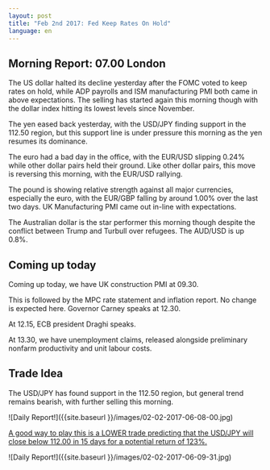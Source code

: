 ```yaml
---
layout: post
title: "Feb 2nd 2017: Fed Keep Rates On Hold"
language: en
---
```

<h2>Morning Report: 07.00 London</h2>
The US dollar halted its decline yesterday after the FOMC voted to keep rates on hold, while ADP payrolls and ISM manufacturing PMI both came in above expectations. The selling has started again this morning though with the dollar index hitting its lowest levels since November.

The yen eased back yesterday, with the USD/JPY finding support in the 112.50 region, but this support line is under pressure this morning as the yen resumes its dominance.

The euro had a bad day in the office, with the EUR/USD slipping 0.24% while other dollar pairs held their ground. Like other dollar pairs, this move is reversing this morning, with the EUR/USD rallying.

The pound is showing relative strength against all major currencies, especially the euro, with the EUR/GBP falling by around 1.00% over the last two days. UK Manufacturing PMI came out in-line with expectations.

The Australian dollar is the star performer this morning though despite the conflict between Trump and Turbull over refugees. The AUD/USD is up 0.8%.

<h2>Coming up today</h2>

Coming up today, we have UK construction PMI at 09.30.

This is followed by the MPC rate statement and inflation report. No change is expected here. Governor Carney speaks at 12.30.

At 12.15, ECB president Draghi speaks.

At 13.30, we have unemployment claims, released alongside preliminary nonfarm productivity and unit labour costs.

<h2>Trade Idea</h2>

The USD/JPY has found support in the 112.50 region, but general trend remains bearish, with further selling this morning.

![Daily Report!]({{site.baseurl }}/images/02-02-2017-06-08-00.jpg)

<a href="%LINK%%?currency=GBP&amp;market=forex&amp;underlying=frxUSDJPY&amp;formname=higherlower&amp;duration_amount=15&amp;duration_units=d&amp;amount=10&amp;amount_type=payout&amp;expiry_type=duration&amp;barrier=112.0" target="_blank">A good way to play this is a LOWER trade predicting that the USD/JPY will close below 112.00 in 15 days for a potential return of 123%. </a>

![Daily Report!]({{site.baseurl }}/images/02-02-2017-06-09-31.jpg)
